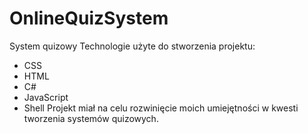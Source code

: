 # OnlineQuizSystem
 System quizowy
 Technologie użyte do stworzenia projektu:
- CSS
- HTML
- C#
- JavaScript
- Shell
Projekt miał na celu rozwinięcie moich umiejętności w kwesti tworzenia systemów quizowych.

